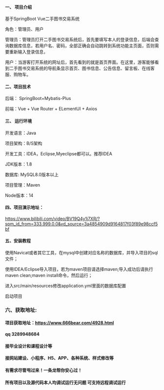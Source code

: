 

#### 一、 项目介绍
基于SpringBoot Vue二手图书交易系统

角色：管理员、用户

管理员：管理员打开二手图书交易系统后，首先要填写本人的登录信息，后端会查询数据库信息，若用户名、密码，全部正确会自动跳转到系统功能主页面，否则需要重新输入登录信息，

用户：当游客打开系统的网址后，首先看到的就是首页界面。在这里，游客能够看到二手图书交易系统的导航条显示首页、图书信息、公告信息、留言板、在线客服、购物车。
#### 二、项目技术
后端： SpringBoot+Mybatis-Plus

前端：Vue + Vue Router + ELementUI + Axios

#### 三、 运行环境
开发语言：Java

项目架构：B/S架构

开发工具：IDEA，Eclipse,Myeclipse都可以。推荐IDEA

JDK版本：1.8

数据库: MySQL8.0版本以上

项目管理：Maven

Node版本：14

#### 四、项目演示地址：

https://www.bilibili.com/video/BV19Q4y1j7XR/?spm_id_from=333.999.0.0&vd_source=3a4854909d9164817f03f89e98ccf5bf

#### 五、安装教程
使用Navicat或者其它工具，在mysql中创建对应名称的数据库，并导入项目的sql文件；

使用IDEA/Eclipse导入项目，若为maven项目请选择maven;导入成功后请执行maven clean;maven install命令，然后运行；

进入src/main/resources修改application.yml里面的数据库配置

启动项目


### 六、获取地址:
#### 项目获取地址：https://www.666bear.com/4928.html
#### qq 3289948684
#### 接毕业设计和课程设计等
#### 接网站建设、小程序、H5、APP、各种系统、样式修改等
#### 有需求尽管甩过来！一条龙帮你安心过！
#### 所有项目以及源代码本人均调试运行无问题 可支持远程调试运行





